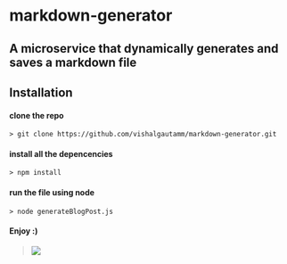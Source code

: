 # markdown-generator

## A microservice that dynamically generates and saves a markdown file

## Installation 

#### clone the repo

```
> git clone https://github.com/vishalgautamm/markdown-generator.git
```

#### install all the depencencies

```
> npm install
```

#### run the file using node
```
> node generateBlogPost.js
```

#### Enjoy :)

><img src="http://i.imgur.com/CrKI6xr.png">
